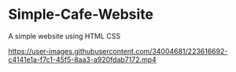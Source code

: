 # Simple-Cafe-Website
A simple website using HTML CSS

https://user-images.githubusercontent.com/34004681/223616692-c4141e1a-f7c1-45f5-8aa3-a920fdab7172.mp4

